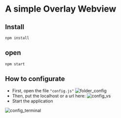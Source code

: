 # A simple Overlay Webview

## Install
```shell
npm install
```
## open
```shell
npm start
```
## How to configurate
- First, open the file <code>"config.js"</code>
![folder_config](https://user-images.githubusercontent.com/63224412/85518985-3a5d2380-b5d7-11ea-8eb6-59ef9ab9d67b.jpg)
- Then, put the localhost or a url here:
![config_vs](https://user-images.githubusercontent.com/63224412/85519061-4c3ec680-b5d7-11ea-9f42-4d113ae0d891.jpg)
- Start the application

![config_terminal](https://user-images.githubusercontent.com/63224412/85520502-62e61d00-b5d9-11ea-942b-0bc794fad81f.jpg)



